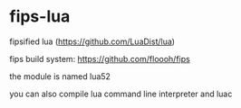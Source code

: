 fips-lua
=========

fipsified lua (https://github.com/LuaDist/lua)

fips build system: https://github.com/floooh/fips

the module is named lua52

you can also compile lua command line interpreter and luac
